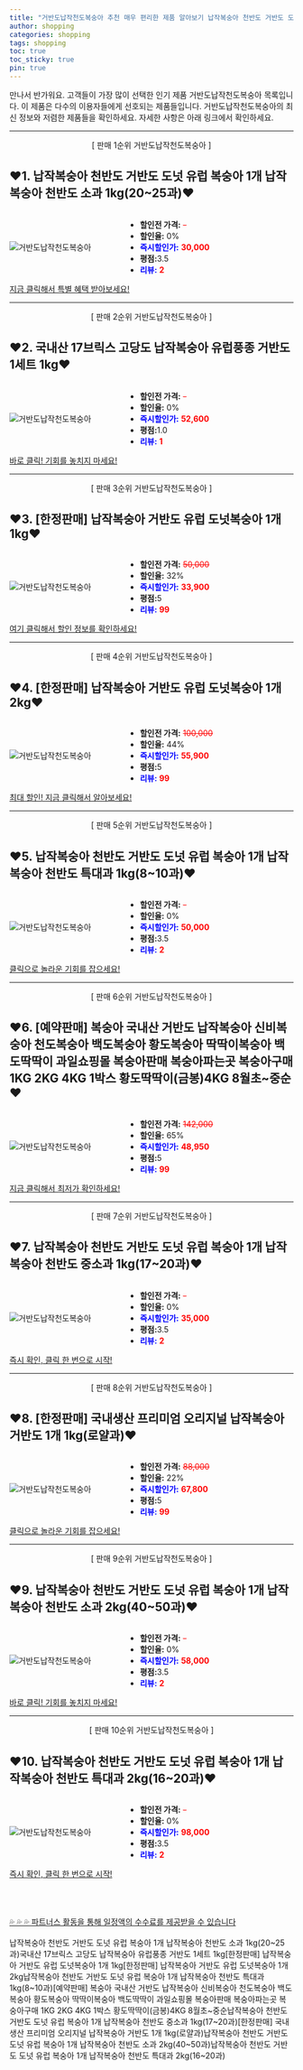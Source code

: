 ```yaml
---
title: "거반도납작천도복숭아 추천 매우 편리한 제품 알아보기 납작복숭아 천반도 거반도 도넛 유럽"
author: shopping
categories: shopping
tags: shopping
toc: true
toc_sticky: true
pin: true
---
```

만나서 반가워요. 고객들이 가장 많이 선택한 인기 제품 거반도납작천도복숭아 목록입니다. 이 제품은 다수의 이용자들에게 선호되는 제품들입니다. 거반도납작천도복숭아의 최신 정보와 저렴한 제품들을 확인하세요. 자세한 사항은 아래 링크에서 확인하세요.

---
<p class="toplist" style="margin: 0 auto; display: block; width: fit-content;">[ 판매 1순위 거반도납작천도복숭아 ]</p>

<h2><strong>❤️1. 납작복숭아 천반도 거반도 도넛 유럽 복숭아 1개 납작복숭아 천반도 소과 1kg(20~25과)❤️</strong></h2>

<div style="display: flex; align-items: center;">
    <div style="flex: 0.4;">
        <img src="https://thumbnail6.coupangcdn.com/thumbnails/remote/230x230ex/image/vendor_inventory/9306/68a6b51e4f281ebe54fe405b5a29ac57ce31bd6de964018c2e3243cb9501.jpg" alt="거반도납작천도복숭아" style="max-width: 100%;">
    </div>
    <div style="flex: 0.6; margin-left: 10px;">
        <ul>
            <li><strong>할인전 가격:</strong> <del style="color: red;">-</del></li>
            <li><strong>할인율:</strong> 0%</li>
            <li><span style='color:blue'><strong>즉시할인가:</strong></span> <span style='color:red'><strong>30,000</strong></span></li>
            <li><strong>평점:</strong>3.5</li>
            <li><span style='color:blue'><strong>리뷰:</strong></span> <span style='color:red'><strong>2</strong></span></li>
        </ul>
    </div>
</div>
<div class="center">
    <a href="https://selin100587.github.io?lptag=AF9450613&subid=githubio&pageKey=8240035456&traceid=V0-153&itemId=23715111801&vendorItemId=90739984881" class="myButton">
        지금 클릭해서 특별 혜택 받아보세요!
    </a>
</div>


---
<p class="toplist" style="margin: 0 auto; display: block; width: fit-content;">[ 판매 2순위 거반도납작천도복숭아 ]</p>

<h2><strong>❤️2. 국내산 17브릭스 고당도 납작복숭아 유럽풍종 거반도 1세트 1kg❤️</strong></h2>

<div style="display: flex; align-items: center;">
    <div style="flex: 0.4;">
        <img src="https://thumbnail9.coupangcdn.com/thumbnails/remote/230x230ex/image/vendor_inventory/9fe0/30341e5dc900745caf6756162dcabb2f04cfb285be679259909821821fff.jpg" alt="거반도납작천도복숭아" style="max-width: 100%;">
    </div>
    <div style="flex: 0.6; margin-left: 10px;">
        <ul>
            <li><strong>할인전 가격:</strong> <del style="color: red;">-</del></li>
            <li><strong>할인율:</strong> 0%</li>
            <li><span style='color:blue'><strong>즉시할인가:</strong></span> <span style='color:red'><strong>52,600</strong></span></li>
            <li><strong>평점:</strong>1.0</li>
            <li><span style='color:blue'><strong>리뷰:</strong></span> <span style='color:red'><strong>1</strong></span></li>
        </ul>
    </div>
</div>
<div class="center">
    <a href="https://selin100587.github.io?lptag=AF9450613&subid=githubio&pageKey=8225448751&traceid=V0-153&itemId=23654724142&vendorItemId=90680079173" class="myButton">
        바로 클릭! 기회를 놓치지 마세요!
    </a>
</div>


---
<p class="toplist" style="margin: 0 auto; display: block; width: fit-content;">[ 판매 3순위 거반도납작천도복숭아 ]</p>

<h2><strong>❤️3. [한정판매] 납작복숭아 거반도 유럽 도넛복숭아 1개 1kg❤️</strong></h2>

<div style="display: flex; align-items: center;">
    <div style="flex: 0.4;">
        <img src="https://thumbnail7.coupangcdn.com/thumbnails/remote/230x230ex/image/vendor_inventory/8fc8/bebfba2176bd860f18626e60aa4f4b507257c175af24e0f802f4f19c78fd.png" alt="거반도납작천도복숭아" style="max-width: 100%;">
    </div>
    <div style="flex: 0.6; margin-left: 10px;">
        <ul>
            <li><strong>할인전 가격:</strong> <del style="color: red;">50,000</del></li>
            <li><strong>할인율:</strong> 32%</li>
            <li><span style='color:blue'><strong>즉시할인가:</strong></span> <span style='color:red'><strong>33,900</strong></span></li>
            <li><strong>평점:</strong>5</li>
            <li><span style='color:blue'><strong>리뷰:</strong></span> <span style='color:red'><strong>99</strong></span></li>
        </ul>
    </div>
</div>
<div class="center">
    <a href="https://selin100587.github.io?lptag=AF9450613&subid=githubio&pageKey=8255090156&traceid=V0-153&itemId=23771964145&vendorItemId=90796234690" class="myButton">
        여기 클릭해서 할인 정보를 확인하세요!
    </a>
</div>


---
<p class="toplist" style="margin: 0 auto; display: block; width: fit-content;">[ 판매 4순위 거반도납작천도복숭아 ]</p>

<h2><strong>❤️4. [한정판매] 납작복숭아 거반도 유럽 도넛복숭아 1개 2kg❤️</strong></h2>

<div style="display: flex; align-items: center;">
    <div style="flex: 0.4;">
        <img src="https://thumbnail7.coupangcdn.com/thumbnails/remote/230x230ex/image/vendor_inventory/8fc8/bebfba2176bd860f18626e60aa4f4b507257c175af24e0f802f4f19c78fd.png" alt="거반도납작천도복숭아" style="max-width: 100%;">
    </div>
    <div style="flex: 0.6; margin-left: 10px;">
        <ul>
            <li><strong>할인전 가격:</strong> <del style="color: red;">100,000</del></li>
            <li><strong>할인율:</strong> 44%</li>
            <li><span style='color:blue'><strong>즉시할인가:</strong></span> <span style='color:red'><strong>55,900</strong></span></li>
            <li><strong>평점:</strong>5</li>
            <li><span style='color:blue'><strong>리뷰:</strong></span> <span style='color:red'><strong>99</strong></span></li>
        </ul>
    </div>
</div>
<div class="center">
    <a href="https://selin100587.github.io?lptag=AF9450613&subid=githubio&pageKey=8255090156&traceid=V0-153&itemId=23771964143&vendorItemId=90796234688" class="myButton">
        최대 할인! 지금 클릭해서 알아보세요!
    </a>
</div>


---
<p class="toplist" style="margin: 0 auto; display: block; width: fit-content;">[ 판매 5순위 거반도납작천도복숭아 ]</p>

<h2><strong>❤️5. 납작복숭아 천반도 거반도 도넛 유럽 복숭아 1개 납작복숭아 천반도 특대과 1kg(8~10과)❤️</strong></h2>

<div style="display: flex; align-items: center;">
    <div style="flex: 0.4;">
        <img src="https://thumbnail6.coupangcdn.com/thumbnails/remote/230x230ex/image/vendor_inventory/9306/68a6b51e4f281ebe54fe405b5a29ac57ce31bd6de964018c2e3243cb9501.jpg" alt="거반도납작천도복숭아" style="max-width: 100%;">
    </div>
    <div style="flex: 0.6; margin-left: 10px;">
        <ul>
            <li><strong>할인전 가격:</strong> <del style="color: red;">-</del></li>
            <li><strong>할인율:</strong> 0%</li>
            <li><span style='color:blue'><strong>즉시할인가:</strong></span> <span style='color:red'><strong>50,000</strong></span></li>
            <li><strong>평점:</strong>3.5</li>
            <li><span style='color:blue'><strong>리뷰:</strong></span> <span style='color:red'><strong>2</strong></span></li>
        </ul>
    </div>
</div>
<div class="center">
    <a href="https://selin100587.github.io?lptag=AF9450613&subid=githubio&pageKey=8240035456&traceid=V0-153&itemId=23715111814&vendorItemId=90739984962" class="myButton">
        클릭으로 놀라운 기회를 잡으세요!
    </a>
</div>


---
<p class="toplist" style="margin: 0 auto; display: block; width: fit-content;">[ 판매 6순위 거반도납작천도복숭아 ]</p>

<h2><strong>❤️6. [예약판매] 복숭아 국내산 거반도 납작복숭아 신비복숭아 천도복숭아 백도복숭아 황도복숭아 딱딱이복숭아 백도딱딱이 과일쇼핑몰 복숭아판매 복숭아파는곳 복숭아구매 1KG 2KG 4KG 1박스 황도딱딱이(금봉)4KG 8월초~중순❤️</strong></h2>

<div style="display: flex; align-items: center;">
    <div style="flex: 0.4;">
        <img src="https://thumbnail10.coupangcdn.com/thumbnails/remote/230x230ex/image/vendor_inventory/ccf3/9dada17f51e22d1c26a359ba1474aa5f8cd3d4c94123d4d02535e7a923f5.jpg" alt="거반도납작천도복숭아" style="max-width: 100%;">
    </div>
    <div style="flex: 0.6; margin-left: 10px;">
        <ul>
            <li><strong>할인전 가격:</strong> <del style="color: red;">142,000</del></li>
            <li><strong>할인율:</strong> 65%</li>
            <li><span style='color:blue'><strong>즉시할인가:</strong></span> <span style='color:red'><strong>48,950</strong></span></li>
            <li><strong>평점:</strong>5</li>
            <li><span style='color:blue'><strong>리뷰:</strong></span> <span style='color:red'><strong>99</strong></span></li>
        </ul>
    </div>
</div>
<div class="center">
    <a href="https://selin100587.github.io?lptag=AF9450613&subid=githubio&pageKey=8121278067&traceid=V0-153&itemId=23036781656&vendorItemId=90070516623" class="myButton">
        지금 클릭해서 최저가 확인하세요!
    </a>
</div>


---
<p class="toplist" style="margin: 0 auto; display: block; width: fit-content;">[ 판매 7순위 거반도납작천도복숭아 ]</p>

<h2><strong>❤️7. 납작복숭아 천반도 거반도 도넛 유럽 복숭아 1개 납작복숭아 천반도 중소과 1kg(17~20과)❤️</strong></h2>

<div style="display: flex; align-items: center;">
    <div style="flex: 0.4;">
        <img src="https://thumbnail6.coupangcdn.com/thumbnails/remote/230x230ex/image/vendor_inventory/9306/68a6b51e4f281ebe54fe405b5a29ac57ce31bd6de964018c2e3243cb9501.jpg" alt="거반도납작천도복숭아" style="max-width: 100%;">
    </div>
    <div style="flex: 0.6; margin-left: 10px;">
        <ul>
            <li><strong>할인전 가격:</strong> <del style="color: red;">-</del></li>
            <li><strong>할인율:</strong> 0%</li>
            <li><span style='color:blue'><strong>즉시할인가:</strong></span> <span style='color:red'><strong>35,000</strong></span></li>
            <li><strong>평점:</strong>3.5</li>
            <li><span style='color:blue'><strong>리뷰:</strong></span> <span style='color:red'><strong>2</strong></span></li>
        </ul>
    </div>
</div>
<div class="center">
    <a href="https://selin100587.github.io?lptag=AF9450613&subid=githubio&pageKey=8240035456&traceid=V0-153&itemId=23715111810&vendorItemId=90739984938" class="myButton">
        즉시 확인, 클릭 한 번으로 시작!
    </a>
</div>


---
<p class="toplist" style="margin: 0 auto; display: block; width: fit-content;">[ 판매 8순위 거반도납작천도복숭아 ]</p>

<h2><strong>❤️8. [한정판매] 국내생산 프리미엄 오리지널 납작복숭아 거반도 1개 1kg(로얄과)❤️</strong></h2>

<div style="display: flex; align-items: center;">
    <div style="flex: 0.4;">
        <img src="https://thumbnail7.coupangcdn.com/thumbnails/remote/230x230ex/image/vendor_inventory/988b/494025ed8789f35a7448d454b47cc044b6dd20c3151fd31c7a9e5b622e81.png" alt="거반도납작천도복숭아" style="max-width: 100%;">
    </div>
    <div style="flex: 0.6; margin-left: 10px;">
        <ul>
            <li><strong>할인전 가격:</strong> <del style="color: red;">88,000</del></li>
            <li><strong>할인율:</strong> 22%</li>
            <li><span style='color:blue'><strong>즉시할인가:</strong></span> <span style='color:red'><strong>67,800</strong></span></li>
            <li><strong>평점:</strong>5</li>
            <li><span style='color:blue'><strong>리뷰:</strong></span> <span style='color:red'><strong>99</strong></span></li>
        </ul>
    </div>
</div>
<div class="center">
    <a href="https://selin100587.github.io?lptag=AF9450613&subid=githubio&pageKey=8252232992&traceid=V0-153&itemId=23759819476&vendorItemId=90784242439" class="myButton">
        클릭으로 놀라운 기회를 잡으세요!
    </a>
</div>


---
<p class="toplist" style="margin: 0 auto; display: block; width: fit-content;">[ 판매 9순위 거반도납작천도복숭아 ]</p>

<h2><strong>❤️9. 납작복숭아 천반도 거반도 도넛 유럽 복숭아 1개 납작복숭아 천반도 소과 2kg(40~50과)❤️</strong></h2>

<div style="display: flex; align-items: center;">
    <div style="flex: 0.4;">
        <img src="https://thumbnail6.coupangcdn.com/thumbnails/remote/230x230ex/image/vendor_inventory/9306/68a6b51e4f281ebe54fe405b5a29ac57ce31bd6de964018c2e3243cb9501.jpg" alt="거반도납작천도복숭아" style="max-width: 100%;">
    </div>
    <div style="flex: 0.6; margin-left: 10px;">
        <ul>
            <li><strong>할인전 가격:</strong> <del style="color: red;">-</del></li>
            <li><strong>할인율:</strong> 0%</li>
            <li><span style='color:blue'><strong>즉시할인가:</strong></span> <span style='color:red'><strong>58,000</strong></span></li>
            <li><strong>평점:</strong>3.5</li>
            <li><span style='color:blue'><strong>리뷰:</strong></span> <span style='color:red'><strong>2</strong></span></li>
        </ul>
    </div>
</div>
<div class="center">
    <a href="https://selin100587.github.io?lptag=AF9450613&subid=githubio&pageKey=8240035456&traceid=V0-153&itemId=23715111811&vendorItemId=90739984947" class="myButton">
        바로 클릭! 기회를 놓치지 마세요!
    </a>
</div>


---
<p class="toplist" style="margin: 0 auto; display: block; width: fit-content;">[ 판매 10순위 거반도납작천도복숭아 ]</p>

<h2><strong>❤️10. 납작복숭아 천반도 거반도 도넛 유럽 복숭아 1개 납작복숭아 천반도 특대과 2kg(16~20과)❤️</strong></h2>

<div style="display: flex; align-items: center;">
    <div style="flex: 0.4;">
        <img src="https://thumbnail6.coupangcdn.com/thumbnails/remote/230x230ex/image/vendor_inventory/9306/68a6b51e4f281ebe54fe405b5a29ac57ce31bd6de964018c2e3243cb9501.jpg" alt="거반도납작천도복숭아" style="max-width: 100%;">
    </div>
    <div style="flex: 0.6; margin-left: 10px;">
        <ul>
            <li><strong>할인전 가격:</strong> <del style="color: red;">-</del></li>
            <li><strong>할인율:</strong> 0%</li>
            <li><span style='color:blue'><strong>즉시할인가:</strong></span> <span style='color:red'><strong>98,000</strong></span></li>
            <li><strong>평점:</strong>3.5</li>
            <li><span style='color:blue'><strong>리뷰:</strong></span> <span style='color:red'><strong>2</strong></span></li>
        </ul>
    </div>
</div>
<div class="center">
    <a href="https://selin100587.github.io?lptag=AF9450613&subid=githubio&pageKey=8240035456&traceid=V0-153&itemId=23715111808&vendorItemId=90739984928" class="myButton">
        즉시 확인, 클릭 한 번으로 시작!
    </a>
</div>

<br><br><br>[💦 💦 💦 파트너스 활동을 통해 일정액의 수수료를 제공받을 수 있습니다](https://link.coupang.com/a/bcpT2c)<br><br>납작복숭아 천반도 거반도 도넛 유럽 복숭아 1개 납작복숭아 천반도 소과 1kg(20~25과)국내산 17브릭스 고당도 납작복숭아 유럽풍종 거반도 1세트 1kg[한정판매] 납작복숭아 거반도 유럽 도넛복숭아 1개 1kg[한정판매] 납작복숭아 거반도 유럽 도넛복숭아 1개 2kg납작복숭아 천반도 거반도 도넛 유럽 복숭아 1개 납작복숭아 천반도 특대과 1kg(8~10과)[예약판매] 복숭아 국내산 거반도 납작복숭아 신비복숭아 천도복숭아 백도복숭아 황도복숭아 딱딱이복숭아 백도딱딱이 과일쇼핑몰 복숭아판매 복숭아파는곳 복숭아구매 1KG 2KG 4KG 1박스 황도딱딱이(금봉)4KG 8월초~중순납작복숭아 천반도 거반도 도넛 유럽 복숭아 1개 납작복숭아 천반도 중소과 1kg(17~20과)[한정판매] 국내생산 프리미엄 오리지널 납작복숭아 거반도 1개 1kg(로얄과)납작복숭아 천반도 거반도 도넛 유럽 복숭아 1개 납작복숭아 천반도 소과 2kg(40~50과)납작복숭아 천반도 거반도 도넛 유럽 복숭아 1개 납작복숭아 천반도 특대과 2kg(16~20과)